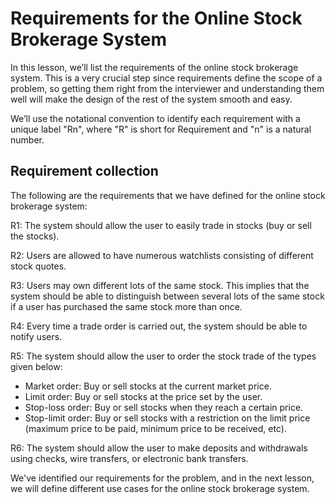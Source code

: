 # Requirements for the Online Stock Brokerage System
In this lesson, we’ll list the requirements of the online stock brokerage system. This is a very crucial step since requirements define the scope of a problem, so getting them right from the interviewer and understanding them well will make the design of the rest of the system smooth and easy.

We’ll use the notational convention to identify each requirement with a unique label "Rn", where "R" is short for Requirement and "n" is a natural number.

## Requirement collection
The following are the requirements that we have defined for the online stock brokerage system:

R1: The system should allow the user to easily trade in stocks (buy or sell the stocks).

R2: Users are allowed to have numerous watchlists consisting of different stock quotes.

R3: Users may own different lots of the same stock. This implies that the system should be able to distinguish between several lots of the same stock if a user has purchased the same stock more than once.

R4: Every time a trade order is carried out, the system should be able to notify users.

R5: The system should allow the user to order the stock trade of the types given below:

- Market order: Buy or sell stocks at the current market price.
- Limit order: Buy or sell stocks at the price set by the user.
- Stop-loss order: Buy or sell stocks when they reach a certain price.
- Stop-limit order: Buy or sell stocks with a restriction on the limit price (maximum price to be paid, minimum price to be received, etc).

R6: The system should allow the user to make deposits and withdrawals using checks, wire transfers, or electronic bank transfers.

We've identified our requirements for the problem, and in the next lesson, we will define different use cases for the online stock brokerage system.
